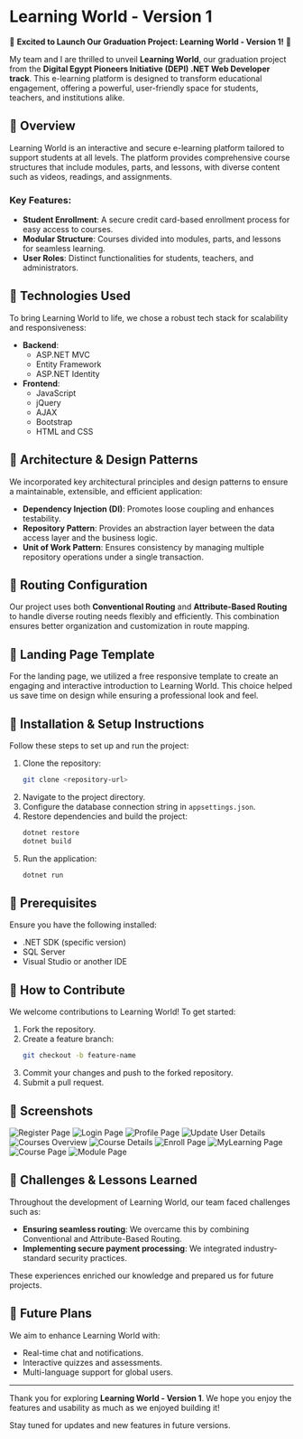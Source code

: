 # Learning World - Version 1

🚀 **Excited to Launch Our Graduation Project: Learning World - Version 1!** 🚀

My team and I are thrilled to unveil **Learning World**, our graduation project from the **Digital Egypt Pioneers Initiative (DEPI) .NET Web Developer track**. This e-learning platform is designed to transform educational engagement, offering a powerful, user-friendly space for students, teachers, and institutions alike.

## 🔹 Overview

Learning World is an interactive and secure e-learning platform tailored to support students at all levels. The platform provides comprehensive course structures that include modules, parts, and lessons, with diverse content such as videos, readings, and assignments.

### Key Features:

- **Student Enrollment**: A secure credit card-based enrollment process for easy access to courses.
- **Modular Structure**: Courses divided into modules, parts, and lessons for seamless learning.
- **User Roles**: Distinct functionalities for students, teachers, and administrators.

## 🔹 Technologies Used

To bring Learning World to life, we chose a robust tech stack for scalability and responsiveness:

- **Backend**:
  - ASP.NET MVC
  - Entity Framework
  - ASP.NET Identity
- **Frontend**:
  - JavaScript
  - jQuery
  - AJAX
  - Bootstrap
  - HTML and CSS

## 🔹 Architecture & Design Patterns

We incorporated key architectural principles and design patterns to ensure a maintainable, extensible, and efficient application:

- **Dependency Injection (DI)**: Promotes loose coupling and enhances testability.
- **Repository Pattern**: Provides an abstraction layer between the data access layer and the business logic.
- **Unit of Work Pattern**: Ensures consistency by managing multiple repository operations under a single transaction.

## 🔹 Routing Configuration

Our project uses both **Conventional Routing** and **Attribute-Based Routing** to handle diverse routing needs flexibly and efficiently. This combination ensures better organization and customization in route mapping.

## 🔹 Landing Page Template

For the landing page, we utilized a free responsive template to create an engaging and interactive introduction to Learning World. This choice helped us save time on design while ensuring a professional look and feel.

## 🔹 Installation & Setup Instructions

Follow these steps to set up and run the project:

1. Clone the repository:
   ```bash
   git clone <repository-url>
   ```
2. Navigate to the project directory.
3. Configure the database connection string in `appsettings.json`.
4. Restore dependencies and build the project:
   ```bash
   dotnet restore
   dotnet build
   ```
5. Run the application:
   ```bash
   dotnet run
   ```

## 🔹 Prerequisites

Ensure you have the following installed:

- .NET SDK (specific version)
- SQL Server
- Visual Studio or another IDE

## 🔹 How to Contribute

We welcome contributions to Learning World! To get started:

1. Fork the repository.
2. Create a feature branch:
   ```bash
   git checkout -b feature-name
   ```
3. Commit your changes and push to the forked repository.
4. Submit a pull request.

## 🔹 Screenshots

![Register Page](https://drive.google.com/file/d/1gyeVvPKfuCSgGyZ2TrxfoFBQh8SrRPbj)
![Login Page](https://drive.google.com/file/d/1KV3JFyV8f2Xyu5SxYSOan5PtjX9i1kfj)
![Profile Page](https://drive.google.com/file/d/1tcp81dFaNVbEG-lzpHJOnRYfufQWHdp5)
![Update User Details](https://drive.google.com/file/d/1r2EdnyX2EBEN8zDDizM-3vC0C_EImn_l)
![Courses Overview](https://drive.google.com/file/d/1Cel4PqqRnEy9727Dx5Q3XMLUZhExOpYO)
![Course Details](https://drive.google.com/file/d/1Fxilkc2WD-_jtwfkqvaDzH9Jira_NfD8)
![Enroll Page](https://drive.google.com/file/d/1rxYDljEaPsUvcBDzrTAjkuyw7Nb6GQFR)
![MyLearning Page](https://drive.google.com/file/d/18schOAY-LOWKzLKtDiFtktfkEFqbU3ba)
![Course Page](https://drive.google.com/file/d/1RoFlFYLKdAZUCopMU5bXuVdi7qp4yVAX)
![Module Page](https://drive.google.com/file/d/1tz6vXHGASDgj5lQxdnqUEgJBOF1-od13)

## 🔹 Challenges & Lessons Learned

Throughout the development of Learning World, our team faced challenges such as:

- **Ensuring seamless routing**: We overcame this by combining Conventional and Attribute-Based Routing.
- **Implementing secure payment processing**: We integrated industry-standard security practices.

These experiences enriched our knowledge and prepared us for future projects.

## 🔹 Future Plans

We aim to enhance Learning World with:

- Real-time chat and notifications.
- Interactive quizzes and assessments.
- Multi-language support for global users.

---

Thank you for exploring **Learning World - Version 1**. We hope you enjoy the features and usability as much as we enjoyed building it!

Stay tuned for updates and new features in future versions.
